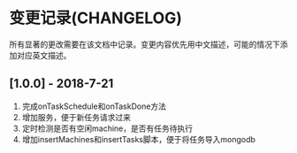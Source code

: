 # 变更记录(CHANGELOG)

所有显著的更改需要在该文档中记录。变更内容优先用中文描述，可能的情况下添加对应英文描述。

## [1.0.0] - 2018-7-21
1. 完成onTaskSchedule和onTaskDone方法
2. 增加服务，便于新任务请求过来
3. 定时检测是否有空闲machine，是否有任务待执行
4. 增加insertMachines和insertTasks脚本，便于将任务导入mongodb
